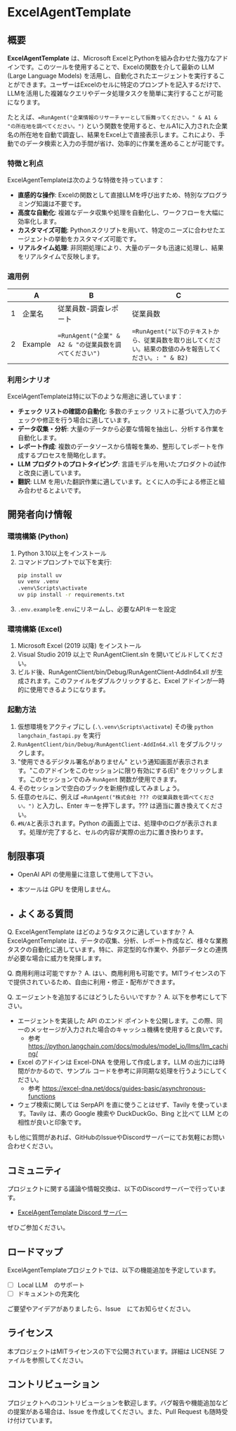 # ExcelAgentTemplate

## 概要

**ExcelAgentTemplate** は、Microsoft ExcelとPythonを組み合わせた強力なアドインです。このツールを使用することで、Excelの関数を介して最新の LLM (Large Language Models) を活用し、自動化されたエージェントを実行することができます。ユーザーはExcelのセルに特定のプロンプトを記入するだけで、LLMを活用した複雑なクエリやデータ処理タスクを簡単に実行することが可能になります。

たとえば、`=RunAgent("企業情報のリサーチャーとして振舞ってください。" & A1 & "の所在地を調べてください。")` という関数を使用すると、セルA1に入力された企業名の所在地を自動で調査し、結果をExcel上で直接表示します。これにより、手動でのデータ検索と入力の手間が省け、効率的に作業を進めることが可能です。

### 特徴と利点

ExcelAgentTemplateは次のような特徴を持っています：

- **直感的な操作**: Excelの関数として直接LLMを呼び出すため、特別なプログラミング知識は不要です。
- **高度な自動化**: 複雑なデータ収集や処理を自動化し、ワークフローを大幅に効率化します。
- **カスタマイズ可能**: Pythonスクリプトを用いて、特定のニーズに合わせたエージェントの挙動をカスタマイズ可能です。
- **リアルタイム処理**: 非同期処理により、大量のデータも迅速に処理し、結果をリアルタイムで反映します。

### 適用例

|     | A        | B                                                                  | C                                                                                                                              |
| --- | -------- | ------------------------------------------------------------------ | ------------------------------------------------------------------------------------------------------------------------------ |
| 1   | 企業名   | 従業員数-調査レポート                                             | 従業員数                                                                                                                       |
| 2   | Example  | `=RunAgent("企業" & A2 & "の従業員数を調べてください")`           | `=RunAgent("以下のテキストから、従業員数を取り出してください。結果の数値のみを報告してください。: " & B2)`                  |

### 利用シナリオ

ExcelAgentTemplateは特に以下のような用途に適しています：

- **チェック リストの確認の自動化**: 多数のチェック リストに基づいて入力のチェックや修正を行う場合に適しています。
- **データ収集・分析**: 大量のデータから必要な情報を抽出し、分析する作業を自動化します。
- **レポート作成**: 複数のデータソースから情報を集め、整形してレポートを作成するプロセスを簡略化します。
- **LLM プロダクトのプロトタイピング**: 言語モデルを用いたプロダクトの試作と改良に適しています。
- **翻訳**: LLM を用いた翻訳作業に適しています。とくに人の手による修正と組み合わせるとよいです。

## 開発者向け情報

### 環境構築 (Python)

1. Python 3.10以上をインストール
2. コマンドプロンプトで以下を実行:
   ```bash
   pip install uv
   uv venv .venv
   .venv\Scripts\activate
   uv pip install -r requirements.txt
   ```
3. `.env.example`を`.env`にリネームし、必要なAPIキーを設定

### 環境構築 (Excel)

1. Microsoft Excel (2019 以降) をインストール
2. Visual Studio 2019 以上で RunAgentClient.sln を開いてビルドしてください。
3. ビルド後、RunAgentClient/bin/Debug/RunAgentClient-AddIn64.xll が生成されます。このファイルをダブルクリックすると、Excel アドインが一時的に使用できるようになります。

### 起動方法

1. 仮想環境をアクティブにし (`.\.venv\Scripts\activate`) その後 `python langchain_fastapi.py` を実行
2. `RunAgentClient/bin/Debug/RunAgentClient-AddIn64.xll` をダブルクリックします。
3. "使用できるデジタル署名がありません" という通知画面が表示されます。"このアドインをこのセッションに限り有効にする(E)" をクリックします。このセッションでのみ `RunAgent` 関数が使用できます。
4. そのセッションで空白のブックを新規作成してみましょう。
5. 任意のセルに、例えば `=RunAgent("株式会社 ??? の従業員数を調べてください。")` と入力し、Enter キーを押下します。??? は適当に置き換えてください。
6. `#N/A`と表示されます。Python の画面上では、処理中のログが表示されます。処理が完了すると、セルの内容が実際の出力に置き換わります。

## 制限事項

- OpenAI API の使用量に注意して使用して下さい。
- 本ツールは GPU を使用しません。

- ## よくある質問

Q. ExcelAgentTemplate はどのようなタスクに適していますか？
A. ExcelAgentTemplate は、データの収集、分析、レポート作成など、様々な業務タスクの自動化に適しています。特に、非定型的な作業や、外部データとの連携が必要な場合に威力を発揮します。

Q. 商用利用は可能ですか？
A. はい、商用利用も可能です。MITライセンスの下で提供されているため、自由に利用・修正・配布ができます。

Q. エージェントを追加するにはどうしたらいいですか？
A. 以下を参考にして下さい。
- エージェントを実装した API のエンド ポイントを公開します。この際、同一のメッセージが入力された場合のキャッシュ機構を使用すると良いです。
	- 参考 https://python.langchain.com/docs/modules/model_io/llms/llm_caching/
- Excel のアドインは Excel-DNA を使用して作成します。LLM の出力には時間がかかるので、サンプル コードを参考に非同期な処理を行うようにしてください。
	- 参考 https://excel-dna.net/docs/guides-basic/asynchronous-functions
- ウェブ検索に関しては SerpAPI を直に使うことはせず、Tavily を使っています。Tavily は、素の Google 検索や DuckDuckGo、Bing と比べて LLM との相性が良いと印象です。

もし他に質問があれば、GitHubのIssueやDiscordサーバーにてお気軽にお問い合わせください。

## コミュニティ

プロジェクトに関する議論や情報交換は、以下のDiscordサーバーで行っています。
- [ExcelAgentTemplate Discord サーバー](https://discord.gg/yCU6DwTX)

ぜひご参加ください。

## ロードマップ

ExcelAgentTemplateプロジェクトでは、以下の機能追加を予定しています。

- [ ] Local LLM　のサポート
- [ ] ドキュメントの充実化

ご要望やアイデアがありましたら、Issue　にてお知らせください。

## ライセンス

本プロジェクトはMITライセンスの下で公開されています。詳細は LICENSE ファイルを参照してください。

## コントリビューション

プロジェクトへのコントリビューションを歓迎します。バグ報告や機能追加などの提案がある場合は、Issue を作成してください。また、Pull Request も随時受け付けています。
